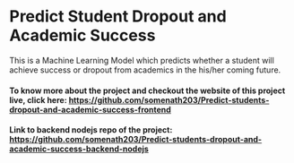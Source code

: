 # Predict Student Dropout and Academic Success

This is a Machine Learning Model which predicts whether a student will achieve success or dropout from academics in the his/her coming future.

#### To know more about the project and checkout the website of this project live, click here: https://github.com/somenath203/Predict-students-dropout-and-academic-success-frontend

#### Link to backend nodejs repo of the project: https://github.com/somenath203/Predict-students-dropout-and-academic-success-backend-nodejs

